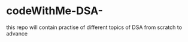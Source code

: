 # codeWithMe-DSA-
this repo will contain practise of different topics of DSA from scratch to advance 

